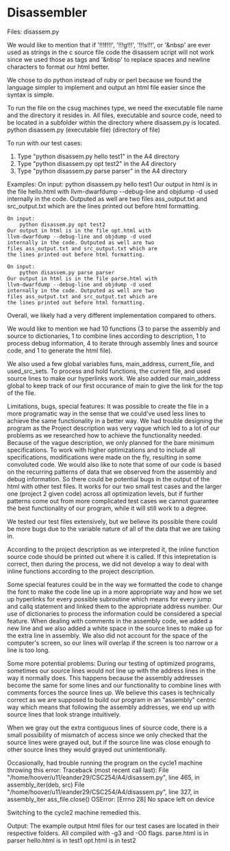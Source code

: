 # Disassembler

Files:
disassem.py 

We would like to mention that if '!!!f!!!', '!!!g!!!',
'!!!s!!!', or '&nbsp' are ever used as strings in the c
source file code the disassem script will not work since
we used those as tags and '&nbsp' to replace spaces and
newline characters to format our html better.

We chose to do python instead of ruby or perl because
we found the language simpler to implement and output
an html file easier since the syntax is simple.

To run the file on the csug machines type, we need the
executable file name and the directory it resides in.
All files, executable and source code, need to be
located in a subfolder within the directory where
disassem.py is located.
python disassem.py (executable file) (directory of file)

To run with our test cases:
1) Type "python disassem.py hello test1" in the A4 directory
2) Type "python disassem.py opt test2" in the A4 directory
3) Type "python disassem.py parse parser" in the A4 directory

Examples:
    On input:
        python disassem.py hello test1
    Our output in html is in the file hello.html with
    llvm-dwarfdump --debug-line and objdump -d used
    internally in the code. Outputed as well are two
    files ass_output.txt and src_output.txt which are
    the lines printed out before html formatting.

    On input:
        python disassem.py opt test2
    Our output in html is in the file opt.html with
    llvm-dwarfdump --debug-line and objdump -d used
    internally in the code. Outputed as well are two
    files ass_output.txt and src_output.txt which are
    the lines printed out before html formatting.

    On input:
        python disassem.py parse parser
    Our output in html is in the file parse.html with
    llvm-dwarfdump --debug-line and objdump -d used
    internally in the code. Outputed as well are two
    files ass_output.txt and src_output.txt which are
    the lines printed out before html formatting.

Overall, we likely had a very different implementation compared
to others. 

We would like to mention we had 10 functions (3 to
parse the assembly and source to dictionaries, 1 to combine lines
according to description, 1 to process debug information, 4 to 
iterate through assembly lines and source code, and 1 to generate
the html file).

We also used a few global variables funs, main_address, current_file,
and used_src_sets. To process and hold functions, the current file,
and used source lines to make our hyperlinks work. We also added our
main_address global to keep track of our first occurance of main to
give the link for the top of the file.

Limitations, bugs, special features:
It was possible to create the file in a more programatic way in the
sense that we could've used less lines to achieve the same functionality
in a better way. We had trouble designing the program as the Project
description was very vague which led to a lot of our problems as we
researched how to achieve the functionality needed. Because of the vague
description, we only planned for the bare minimum specifications. To work
with higher optimizations and to include all specifications, modifications
were made on the fly, resulting in some convoluted code. We would also like to
note that some of our code is based on the recurring patterns of data
that we observed from the assembly and debug information. So there could
be potential bugs in the output of the html with other test files. It works
for our two small test cases and the larger one (project 2 given code) 
across all optimization levels, but if further patterns come out from 
more complicated test cases we cannot guarantee the best functionality 
of our program, while it will still work to a degree.

We tested our test files extensively, but we believe its possible there
could be more bugs due to the variable nature of all of the data that we 
are taking in. 

According to the project description as we interpreted it, the inline
function source code should be printed out where it is called. If this
intepretation is correct, then during the process, we did not develop a 
way to deal with inline functions according to the project description.

Some special features could be in the way we formatted the code to change
the font to make the code line up in a more appropriate way and how we
set up hyperlinks for every possible subroutine which means for every jump
and callq statement and linked them to the appropriate address number. Our 
use of dictionaries to process the information could be considered a special 
feature. When dealing with comments in the assembly code, we added a new line 
and we also added a white space in the source lines to make up for the extra 
line in  assembly. We also did not account for the space of the 
computer's screen, so our lines will overlap if the screen is too narrow or
a line is too long.


Some more potential problems:
During our testing of optimized programs, sometimes our source lines would
not line up with the address lines in the way it normally does. This happens
because the assembly addresses become the same for some lines and our functionality
to combine lines with comments forces the source lines up. We believe this cases
is technically correct as we are supposed to build our program in an 
"assembly" centric way which means that following the assembly addresses, we
end up with source lines that look strange intuitively.

When we gray out the extra contiguous lines of source code, there is a small possibility
of mismatch of access since we only checked that the source lines were grayed out, but
if the source line was close enough to other source lines they would grayed out
unintentionally.

Occasionally, had trouble running the program on the cycle1 machine throwing this error:
Traceback (most recent call last):
  File "/home/hoover/u11/eander29/CSC254/A4/disassem.py", line 465, in <module>
    assembly_iter(deb, src)
  File "/home/hoover/u11/eander29/CSC254/A4/disassem.py", line 327, in assembly_iter
    ass_file.close()
OSError: [Errno 28] No space left on device

Switching to the cycle2 machine remedied this.


Output:
The example output html files for our test cases are located in their respective folders.
All compiled with -g3 and -O0 flags.
parse.html is in parser
hello.html is in test1
opt.html is in test2

